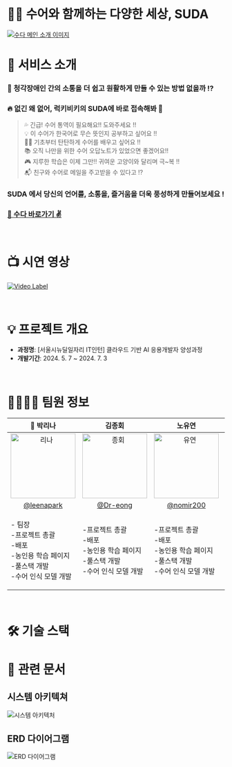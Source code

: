 # 🧏‍♂️ 수어와 함께하는 다양한 세상, SUDA

[![수다 메인 소개 이미지](https://github.com/luckybiki/suda_pub/assets/77850103/9a8df97d-c173-4bd7-9317-4262a7c710b7)](http://suda.my)

# 📢 서비스 소개

<!-- ### 👄 **말로 소통** 🤘 **손으로 소통** 🖋️ **글로 소통 ,** 우리는 다양한 방법으로 소통해요 -->

### 🤔 **청각장애인 간의 소통을 더 쉽고 원활하게 만들 수 있는 방법 없을까** ⁉️

### 🔥 없긴 왜 없어, 럭키비키의 SUDA에 바로 접속해봐 🥴

<!-- ### 🌟 **여기, SUDA에서 모두 해결할 수 있어요! 🚀** -->

> 💦 긴급! 수어 통역이 필요해요!! 도와주세요 !!<br>
> 💡 이 수어가 한국어로 무슨 뜻인지 공부하고 싶어요 !!<br>
> 🧏‍♀️ 기초부터 탄탄하게 수어를 배우고 싶어요 !!<br>
> 📚 오직 나만을 위한 수어 오답노트가 있었으면 좋겠어요!!<br>
> 🎮 지루한 학습은 이제 그만!! 귀여운 고양이와 달리며 극~복 !!<br>
> 📬 친구와 수어로 메일을 주고받을 수 있다고 !?<br>

### SUDA 에서 당신의 언어를, 소통을, 즐거움을 더욱 풍성하게 만들어보세요 !

### [🤘 수다 바로가기 ✌️](https://www.youtube.com/watch?v=FhA37Sw4j8w)

<br>

# 📺 시연 영상

[![Video Label](http://img.youtube.com/vi/PxzCNXYxk5c/0.jpg)](https://www.youtube.com/watch?v=PxzCNXYxk5c)

<br>

# 💡 프로젝트 개요

- **과정명**: [서울시뉴딜일자리 IT인턴] 클라우드 기반 AI 응용개발자 양성과정
- **개발기간**: 2024. 5. 7 ~ 2024. 7. 3

<br>

# 👨‍👩‍👦‍👦 팀원 정보

|                                                                 👑 박리나                                                                  |                                                                   김종회                                                                   |                                                                   노유연                                                                   |                                                                   박지은                                                                   |                                                                   최정원                                                                   |
| :----------------------------------------------------------------------------------------------------------------------------------------: | :----------------------------------------------------------------------------------------------------------------------------------------: | :----------------------------------------------------------------------------------------------------------------------------------------: | :----------------------------------------------------------------------------------------------------------------------------------------: | :----------------------------------------------------------------------------------------------------------------------------------------: |
| <img alt="리나" src="https://github.com/luckybiki/suda_pub/assets/77850103/6d0556ba-ee9a-4099-b926-90f9f969e887" height="150" width="150"> | <img alt="종회" src="https://github.com/luckybiki/suda_pub/assets/77850103/aeff9a5d-ea3f-42bb-8090-a5dad7e1e3f7" height="150" width="150"> | <img alt="유연" src="https://github.com/luckybiki/suda_pub/assets/77850103/e8f3c3e8-27ff-49b5-b2e7-2aa3a85adc52" height="150" width="150"> | <img alt="지은" src="https://github.com/luckybiki/suda_pub/assets/77850103/14d5a464-3334-4213-9acf-4e855c84bd62" height="150" width="150"> | <img alt="정원" src="https://github.com/luckybiki/suda_pub/assets/77850103/2bc89e89-7f2e-49be-b854-0648fbb96b6d" height="150" width="150"> |
|                                                 [@leenapark](https://github.com/leenapark)                                                 |                                                   [@Dr-eong](https://github.com/Dr-eong)                                                   |                                                  [@nomir200](https://github.com/nomir200)                                                  |                                             [@jerrynicework](https://github.com/jerrynicework)                                             |                                                    [@jwc406](https://github.com/jwc406)                                                    |
|            <p align="left">- 팀장<br>-프로젝트 총괄<br>-배포<br>-농인용 학습 페이지<br>-풀스택 개발<br>-수어 인식 모델 개발</p>            |                 <p align="left">-프로젝트 총괄<br>-배포<br>-농인용 학습 페이지<br>-풀스택 개발<br>-수어 인식 모델 개발</p>                 |                 <p align="left">-프로젝트 총괄<br>-배포<br>-농인용 학습 페이지<br>-풀스택 개발<br>-수어 인식 모델 개발</p>                 |                 <p align="left">-프로젝트 총괄<br>-배포<br>-농인용 학습 페이지<br>-풀스택 개발<br>-수어 인식 모델 개발</p>                 |                 <p align="left">-프로젝트 총괄<br>-배포<br>-농인용 학습 페이지<br>-풀스택 개발<br>-수어 인식 모델 개발</p>                 |

<br>

# 🛠️ 기술 스택

# 📝 관련 문서

## 시스템 아키텍쳐

<img alt="시스템 아키텍처" src="https://github.com/luckybiki/suda_pub/assets/77850103/70564f40-d817-481c-9e01-8b9ba61ac5a9">

## ERD 다이어그램

<img alt="ERD 다이어그램" src="https://github.com/luckybiki/suda_pub/assets/77850103/fd121fa3-2ae2-4318-9709-16a01912b035">
